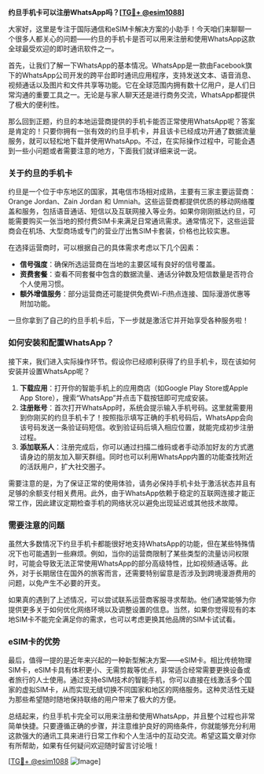 **约旦手机卡可以注册WhatsApp吗？[[TG💪+ @esim1088](https://t.me/s/esim1088)]**

大家好，这里是专注于国际通信和eSIM卡解决方案的小助手！今天咱们来聊聊一个很多人都关心的问题——约旦的手机卡是否可以用来注册和使用WhatsApp这款全球最受欢迎的即时通讯软件之一。

首先，让我们了解一下WhatsApp的基本情况。WhatsApp是一款由Facebook旗下的WhatsApp公司开发的跨平台即时通讯应用程序，支持发送文本、语音消息、视频通话以及图片和文件共享等功能。它在全球范围内拥有数十亿用户，是人们日常沟通的重要工具之一。无论是与家人聊天还是进行商务交流，WhatsApp都提供了极大的便利性。

那么回到正题，约旦的本地运营商提供的手机卡能否正常使用WhatsApp呢？答案是肯定的！只要你拥有一张有效的约旦手机卡，并且该卡已经成功开通了数据流量服务，就可以轻松地下载并使用WhatsApp。不过，在实际操作过程中，可能会遇到一些小问题或者需要注意的地方，下面我们就详细来说一说。

### 关于约旦的手机卡

约旦是一个位于中东地区的国家，其电信市场相对成熟，主要有三家主要运营商：Orange Jordan、Zain Jordan 和 Umniah。这些运营商都提供优质的移动网络覆盖和服务，包括语音通话、短信以及互联网接入等业务。如果你刚刚抵达约旦，可能需要购买一张当地的预付费SIM卡来满足日常通讯需求。通常情况下，这些运营商会在机场、大型商场或专门的营业厅出售SIM卡套装，价格也比较实惠。

在选择运营商时，可以根据自己的具体需求考虑以下几个因素：
- **信号强度**：确保所选运营商在当地的主要区域有良好的信号覆盖。
- **资费套餐**：查看不同套餐中包含的数据流量、通话分钟数及短信数量是否符合个人使用习惯。
- **额外增值服务**：部分运营商还可能提供免费Wi-Fi热点连接、国际漫游优惠等附加功能。

一旦你拿到了自己的约旦手机卡后，下一步就是激活它并开始享受各种服务啦！

### 如何安装和配置WhatsApp？

接下来，我们进入实际操作环节。假设你已经顺利获得了约旦手机卡，现在该如何安装并设置WhatsApp呢？

1. **下载应用**：打开你的智能手机上的应用商店（如Google Play Store或Apple App Store），搜索“WhatsApp”并点击下载按钮即可完成安装。
2. **注册账号**：首次打开WhatsApp时，系统会提示输入手机号码。这里就需要用到你刚买的约旦手机卡了！按照指示填写正确的手机号码后，WhatsApp会向该号码发送一条验证码短信。收到验证码后填入相应位置，就能完成初步注册过程。
3. **添加联系人**：注册完成后，你可以通过扫描二维码或者手动添加好友的方式邀请身边的朋友加入聊天群组。同时也可以利用WhatsApp内置的功能查找附近的活跃用户，扩大社交圈子。

需要注意的是，为了保证正常的使用体验，请务必保持手机卡处于激活状态并且有足够的余额支付相关费用。此外，由于WhatsApp依赖于稳定的互联网连接才能正常工作，因此建议定期检查手机的网络状况以避免出现延迟或其他技术故障。

### 需要注意的问题

虽然大多数情况下约旦手机卡都能很好地支持WhatsApp的功能，但在某些特殊情况下也可能遇到一些麻烦。例如，当你的运营商限制了某些类型的流量访问权限时，可能会导致无法正常使用WhatsApp的部分高级特性，比如视频通话等。此外，对于长期居住在国外的旅客而言，还需要特别留意是否涉及到跨境漫游费用的问题，以免产生不必要的开支。

如果真的遇到了上述情况，可以尝试联系运营商客服寻求帮助。他们通常能够为你提供更多关于如何优化网络环境以及调整设置的信息。当然，如果你觉得现有的本地SIM卡不能完全满足你的需求，也可以考虑更换其他品牌的SIM卡试试看。

### eSIM卡的优势

最后，值得一提的是近年来兴起的一种新型解决方案——eSIM卡。相比传统物理SIM卡，eSIM卡具有体积更小、无需剪裁等优点，非常适合经常需要更换设备或者旅行的人士使用。通过支持eSIM技术的智能手机，你可以直接在线激活多个国家的虚拟SIM卡，从而实现无缝切换不同国家和地区的网络服务。这种灵活性无疑为那些希望随时随地保持联络的用户带来了极大的方便。

总结起来，约旦手机卡完全可以用来注册和使用WhatsApp，并且整个过程也非常简单快捷。只要遵循正确的步骤，并注意维护良好的网络条件，你就能够充分利用这款强大的通讯工具来进行日常工作和个人生活中的互动交流。希望这篇文章对你有所帮助，如果有任何疑问欢迎随时留言讨论哦！

[[TG💪+ @esim1088](https://t.me/s/esim1088) ![Image](https://i.postimg.cc/4NQfJmqS/Snipaste-2025-05-13-00-14-12.png)]